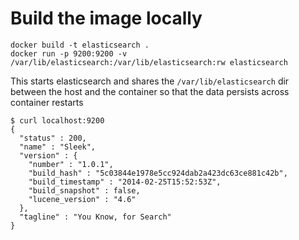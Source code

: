# Build the image locally

    docker build -t elasticsearch .
    docker run -p 9200:9200 -v /var/lib/elasticsearch:/var/lib/elasticsearch:rw elasticsearch

This starts elasticsearch and shares the `/var/lib/elasticsearch` dir between the host and the container so that the data persists across container restarts

    $ curl localhost:9200
    {
      "status" : 200,
      "name" : "Sleek",
      "version" : {
        "number" : "1.0.1",
        "build_hash" : "5c03844e1978e5cc924dab2a423dc63ce881c42b",
        "build_timestamp" : "2014-02-25T15:52:53Z",
        "build_snapshot" : false,
        "lucene_version" : "4.6"
      },
      "tagline" : "You Know, for Search"
    }
